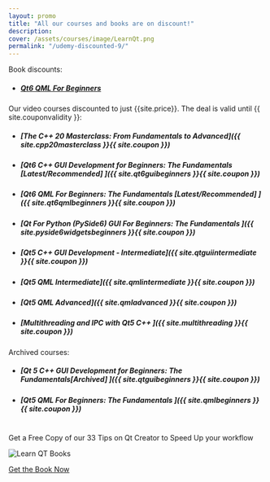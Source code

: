 ```yaml
---
layout: promo
title: "All our courses and books are on discount!"
description:
cover: /assets/courses/image/LearnQt.png
permalink: "/udemy-discounted-9/"
---
```


<div class="p-3">
  Book discounts:
</div>

- ##### [Qt6 QML For Beginners](https://dgakwaya.gumroad.com/l/qt6_qml_for_beginners/STARTSEPT2023)

<div class="p-3">
  Our video courses discounted to just {{site.price}}. The deal is valid until {{ site.couponvalidity }}:
</div>


- ##### [The C++ 20 Masterclass: From Fundamentals to Advanced]({{ site.cpp20masterclass }}{{ site.coupon }})
- ##### [Qt6 C++ GUI Development for Beginners: The Fundamentals [Latest/Recommended] ]({{ site.qt6guibeginners }}{{ site.coupon }})
- ##### [Qt6 QML For Beginners: The Fundamentals [Latest/Recommended] ]({{ site.qt6qmlbeginners }}{{ site.coupon }})
- ##### [Qt For Python (PySide6) GUI For Beginners: The Fundamentals ]({{ site.pyside6widgetsbeginners }}{{ site.coupon }})
- ##### [Qt5 C++ GUI Development - Intermediate]({{ site.qtguiintermediate }}{{ site.coupon }})
- ##### [Qt5 QML Intermediate]({{ site.qmlintermediate }}{{ site.coupon }})
- ##### [Qt5 QML Advanced]({{ site.qmladvanced }}{{ site.coupon }})
- ##### [Multithreading and IPC with Qt5 C++ ]({{ site.multithreading }}{{ site.coupon }})


<div class="p-3">
  Archived courses:
</div>

- ##### [Qt 5 C++ GUI Development for Beginners: The Fundamentals[Archived] ]({{ site.qtguibeginners }}{{ site.coupon }})
- ##### [Qt5 QML For Beginners: The Fundamentals ]({{ site.qmlbeginners }}{{ site.coupon }})


<br>
<div class="alert bg-greens alert-dismissible fade show promosi" role="alert">
<div class="p-1">
 Get a Free Copy of our 33 Tips on Qt Creator to Speed Up your workflow
</div>
</div>


![Learn QT Books](/assets/books/image/qt_creator_guide.png)

<a href="https://mailchi.mp/a7c4442d916d/qt-creator-shortcuts" class="btn bg-green btn-success col-md-12 btn-lg">
Get the Book Now
</a>